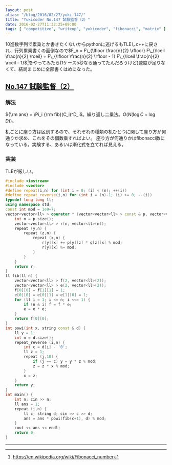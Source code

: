```yaml
---
layout: post
alias: "/blog/2016/02/27/yuki-147/"
title: "Yukicoder No.147 試験監督（2）"
date: 2016-02-27T11:32:25+09:00
tags: [ "competitive", "writeup", "yukicoder", "fibonacci", "matrix" ]
---
```


$10$進数字列で累乗とか書きたくないからpythonに逃げるもTLEしc++に戻され、行列累乗書くの面倒なので$F_n = F\_{\lfloor \frac{n}{2} \rfloor} F\_{\lceil \frac{n}{2} \rceil} + F\_{\lfloor \frac{n}{2} \rfloor - 1} F\_{\lceil \frac{n}{2} \rceil - 1}$[^1]をやってみたら(1ケース5秒なら通ってたんだろうけど)速度が足りなくて、結局まじめに全部書くはめになった。

## [No.147 試験監督（2）](http://yukicoder.me/problems/370)

### 解法

${\rm ans} = \Pi_i {\rm fib}(C_i)^D_i$。繰り返し二乗法。$O(N (\log C + \log D))$。

机ごとに座り方は区別するので、それぞれの種類の机ひとつに関して座り方が何通りか求め、これをその個数乗すればよい。
座り方が何通りかはfibonacci数になっている。実験する、あるいは漸化式を立てれば見える。

### 実装

TLEが厳しい。

``` c++
#include <iostream>
#include <vector>
#define repeat(i,n) for (int i = 0; (i) < (n); ++(i))
#define repeat_reverse(i,n) for (int i = (n)-1; (i) >= 0; --(i))
typedef long long ll;
using namespace std;
const int mod = 1e9+7;
vector<vector<ll> > operator * (vector<vector<ll> > const & p, vector<vector<ll> > const & q) {
    int n = p.size();
    vector<vector<ll> > r(n, vector<ll>(n));
    repeat (y,n) {
        repeat (z,n) {
            repeat (x,n) {
                r[y][x] += p[y][z] * q[z][x] % mod;
                r[y][x] %= mod;
            }
        }
    }
    return r;
}
ll fib(ll n) {
    vector<vector<ll> > f(2, vector<ll>(2));
    vector<vector<ll> > e(2, vector<ll>(2));
    f[0][0] = f[1][1] = 1;
    e[0][0] = e[0][1] = e[1][0] = 1;
    for (ll i = 1; i <= n; i <<= 1) {
        if (n & i) f = f * e;
        e = e * e;
    }
    return f[0][0];
}
int powi(int x, string const & d) {
    ll y = 1;
    int n = d.size();
    repeat_reverse (i,n) {
        int c = d[i] - '0';
        ll z = 1;
        repeat (j,10) {
            if (j == c) y = y * z % mod;
            z = z * x % mod;
        }
        x = z;
    }
    return y;
}
int main() {
    int n; cin >> n;
    ll ans = 1;
    repeat (i,n) {
        ll c; string d; cin >> c >> d;
        ans = ans * powi(fib(c+1), d) % mod;
    }
    cout << ans << endl;
    return 0;
}
```

---

[^1]: <https://en.wikipedia.org/wiki/Fibonacci_number>
